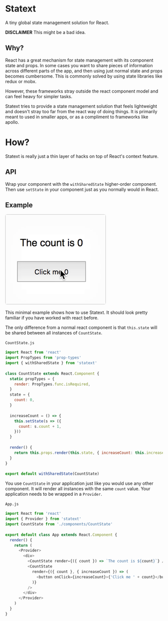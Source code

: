 # Statext

A tiny global state management solution for React.

**DISCLAIMER**
This might be a bad idea.

## Why?
React has a great mechanism for state management with its component state and props. In some cases you want to share pieces of information across different parts of the app, and then using just normal state and props becomes cumbersome. This is commonly solved by using state libraries like redux or mobx. 

However, these frameworks stray outside the react component model and can feel heavy for simpler tasks.

Statext tries to provide a state management solution that feels lightweight and doesn't stray too far from the react way of doing things. It is primarily meant to used in smaller apps, or as a compliment to frameworks like apollo. 

# How?
Statext is really just a thin layer of hacks on top of React's context feature.

## API
Wrap your component with the `withSharedState` higher-order component. Then use `setState` in your component just as you normally would in React. 

## Example

![Counter example](./example.gif)

This minimal example shows how to use Statext. It should look pretty familiar if you have worked with react before. 

The only difference from a normal react component is that `this.state` will be shared between all instances of `CountState`.

`CountState.js` 
```js
import React from 'react'
import PropTypes from 'prop-types'
import { withSharedState } from 'statext'

class CountState extends React.Component {
  static propTypes = {
    render: PropTypes.func.isRequired,
  }
  state = {
    count: 0,
  }

  increaseCount = () => {
    this.setState(s => ({
      count: s.count + 1,
    }))
  }

  render() {
    return this.props.render(this.state, { increaseCount: this.increaseCount })
  }
}

export default withSharedState(CountState)
```

You use `CountState` in your application just like you would use any other component. It will render all instances with the same `count` value. Your application needs to be wrapped in a `Provider`.

`App.js`
```js
import React from 'react'
import { Provider } from 'statext'
import CountState from './components/CountState'

export default class App extends React.Component {
  render() {
    return (
      <Provider>
        <div>
          <CountState render={({ count }) => `The count is ${count}`} />
          <CountState
            render={({ count }, { increaseCount }) => (
              <button onClick={increaseCount}>{'Click me ' + count}</button>
            )}
          />
        </div>
      </Provider>
    )
  }
}
```

